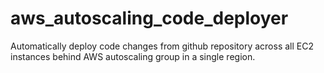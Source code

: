 aws_autoscaling_code_deployer
=============================

Automatically deploy code changes from github repository across all EC2 instances behind AWS autoscaling group in a single region.
